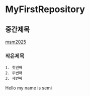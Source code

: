 # MyFirstRepository
## 중간제목
   [msm2025](https://github.com/msm2025)
### 작은제목

    1. 첫번째
    2. 두번째
    3. 세번째
    

Hello my name is semi
